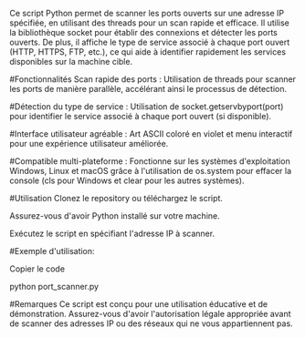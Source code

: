 Ce script Python permet de scanner les ports ouverts sur une adresse IP spécifiée, en utilisant des threads pour un scan rapide et efficace. Il utilise la bibliothèque socket pour établir des connexions et détecter les ports ouverts. De plus, il affiche le type de service associé à chaque port ouvert (HTTP, HTTPS, FTP, etc.), ce qui aide à identifier rapidement les services disponibles sur la machine cible.

#Fonctionnalités
Scan rapide des ports : Utilisation de threads pour scanner les ports de manière parallèle, accélérant ainsi le processus de détection.

#Détection du type de service : Utilisation de socket.getservbyport(port) pour identifier le service associé à chaque port ouvert (si disponible).

#Interface utilisateur agréable : Art ASCII coloré en violet et menu interactif pour une expérience utilisateur améliorée.

#Compatible multi-plateforme : Fonctionne sur les systèmes d'exploitation Windows, Linux et macOS grâce à l'utilisation de os.system pour effacer la console (cls pour Windows et clear pour les autres systèmes).

#Utilisation
Clonez le repository ou téléchargez le script.

Assurez-vous d'avoir Python installé sur votre machine.

Exécutez le script en spécifiant l'adresse IP à scanner.

#Exemple d'utilisation:

Copier le code

python port_scanner.py


#Remarques
Ce script est conçu pour une utilisation éducative et de démonstration. Assurez-vous d'avoir l'autorisation légale appropriée avant de scanner des adresses IP ou des réseaux qui ne vous appartiennent pas.
